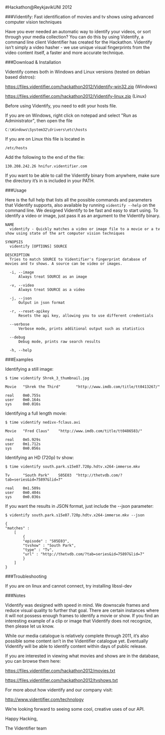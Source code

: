 #Hackathon@ReykjavikUNI 2012

###Videntify: Fast identification of movies and tv shows using advanced computer vision techniques

Have you ever needed an automatic way to identify your videos, or sort through your media collection?  You can do this by using Videntify, a command line client Videntifier has created for the Hackathon. Videntify isn’t simply a video hasher - we use unique visual fingerprints from the video content itself, a faster and more accurate technique.

###Download & Installation

Videntify comes both in Windows and Linux versions (tested on debian based distros):

  https://files.videntifier.com/hackathon2012/Videntify-win32.zip  (Windows)

  https://files.videntifier.com/hackathon2012/Videntify-linux.zip  (Linux)

Before using Videntify, you need to edit your hosts file. 

If you are on Windows, right click on notepad and select "Run as Administrator", then open the file

    C:\Windows\System32\drivers\etc\hosts

If you are on Linux this file is located in

    /etc/hosts

Add the following to the end of the file: 
    
    130.208.242.26 hnifur.videntifier.com

If you want to be able to call the Videntify binary from anywhere, make sure the directory it’s in is included in your PATH.

###Usage

Here is the full help that lists all the possible commands and parameters that Videntify supports, also available by running ```videntify --help``` on the command line.
We designed Videntify to be fast and easy to start using.  To identify a video or image, just pass it as an argument to the Videntify binary.

```
NAME
  videntify - Quickly matches a video or image file to a movie or a tv show using state of the art computer vision techniques

SYNOPSIS
  videntify [OPTIONS] SOURCE

DESCRIPTION
  Tries to match SOURCE to Videntifier's fingerprint database of movies and tv shows. A source can be video or images.

  -i, --image
      Always treat SOURCE as an image

  -v, --video
      Always treat SOURCE as a video

  -j, --json
      Output in json format

  -r, --reset-apikey
      Resets the api key, allowing you to use different credentials

  --verbose
      Verbose mode, prints additional output such as statistics

  --debug
      Debug mode, prints raw search results

  -h, --help
```
###Examples

Identifying a still image:

    $ time videntify Shrek_3_thumbnail.jpg
```
Movie   "Shrek the Third"       "http://www.imdb.com/title/tt0413267/"

real    0m0.755s
user    0m0.164s
sys     0m0.016s
```
Identifying a full length movie:

    $ time videntify nedivx-fclaus.avi
```
Movie   "Fred Claus"    "http://www.imdb.com/title/tt0486583/"

real    0m5.929s
user    0m1.712s
sys     0m0.056s
```
Identifying an HD (720p) tv show:

    $ time videntify south.park.s15e07.720p.hdtv.x264-immerse.mkv
```
Tv      "South Park"    S05E03  "http://thetvdb.com/?tab=series&id=75897&lid=7"

real    0m1.509s
user    0m0.404s
sys     0m0.036s
```

If you want the results in JSON format, just include the --json parameter:

    $ videntify south.park.s15e07.720p.hdtv.x264-immerse.mkv --json
```
{
"matches" : 
	[
		{
		"episode" : "S05E03",
		"tvshow" : "South Park",
		"type" : "Tv",
		"url" : "http://thetvdb.com/?tab=series&id=75897&lid=7"
		}
	]
}
```
###Troubleshooting

If you are on linux and cannot connect, try installing libssl-dev

###Notes

Videntify was designed with speed in mind. We downscale frames and reduce visual quality to further that goal. There are certain instances where it will not possess enough frames to identify a movie or show. If you find an interesting example of a clip or image that Videntify does not recognize, then please let us know.

While our media catalogue is relatively complete through 2011, it’s also possible some content isn’t in the Videntifier catalogue yet. Eventually Videntify will be able to identify content within days of public release.

If you are interested in viewing what movies and shows are in the database, you can browse them here:

  https://files.videntifier.com/hackathon2012/movies.txt

  https://files.videntifier.com/hackathon2012/tvshows.txt

For more about how videntify and our company visit:

http://www.videntifier.com/technology

We’re looking forward to seeing some cool, creative uses of our API.

Happy Hacking,

The Videntifier team

